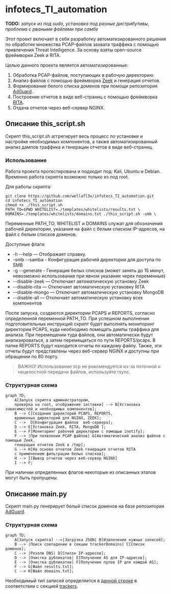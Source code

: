 # infotecs_TI_automation

**TODO:** *запуск из под sudo*, *установка под разные дистрибутивы*, *проблема с рваными файлами при самбе*

Этот проект включает в себя разработку автоматизированного решения по обработке множества PCAP-файлов захвата траффика с помощью привлечения Threat Intelligence. За основу взяты open-source фреймворки Zeek и RITA. 

Целью данного проекта является автоматизированные:
1. Обработка PCAP-файлов, поступающих в рабочую директорию.
2. Анализ файлов с помощью фреймворка [Zeek](https://github.com/zeek/zeek) и генерация отчетов.
3. Формирование белого списка доменов при помощи репозитория [AdGuard](https://github.com/AdguardTeam/AdGuardHome/blob/master/client/src/helpers/trackers/trackers.json)..
4. Построение отчетов в виде веб-страниц с помощью фреймворка [RITA](https://github.com/activecm/rita/tree/master).
5. Отдача отчетов через веб-сервер NGINX. 
## Описание this_script.sh

Скрипт this_script.sh аггрегирует весь процесс по установке и настройке необходимых компонентов, а также автоматизированный анализ дампов траффика и генерации отчетов в виде веб-страниц.

### Использование

Работа проекта протестирована и подходит под: Kali, Ubuntu и Debian. Временно работа скрипта возможно только из под root.

Для работы скрипта:

```
git clone https://github.com/wellafl3x/infotecs_TI_automation.git
cd infotecs_TI_automation
chmod +x ./this_script.sh
PATH_TO=$PWD WHITELIST=./templates/whitelists/results.txt \
DOMAINS=./templates/whitelists/domains.txt ./this_script.sh -smb \
```

Переменные PATH_TO, WHITELIST и DOMAINS служат для обозначения рабочей директории, указания на файл с белым списком IP-адресов, на файл с белым списков доменов.

Доступные флаги:

- -h --help          — Отображает справку.
- -smb --samba       - Конфигурация рабочей директории для доступа по SMB
- -g --generate      - Генерация белых списков (может занять до 15 минут, невозможно использование при явном указании черех переменные)
- --disable-zeek     — Отключает автоматическую установку Zeek
- --disable-rita     — Отключает автоматическую установку RITA
- --disable-mongo    — Отключает автоматическую установку MongoDB
- --disable-all      — Отключает автоматическую установку всех компонентов

После запуска, создаются директории PCAPS и REPORTS, согласно определенной переменной PATH_TO. При успешном выполнении подготовительных инструкций скрипт будет выполнять мониторинг директории PCAPS, куда необходимо помещать дампы траффика для анализа. При перемещении туда файлов, они автоматически будут анализироваться, а затем перемещаться по пути REPORTS/pcaps. В папке REPORTS будут находится отчеты по каждому файлу. Также, эти отчеты будут представлены через веб-сервер NGINX и доступны при обращении по 80 порту.

> ВАЖНО! Использование scp не рекомендуется из-за поточной и нецелостной передачи файлов, используйте rsync.

### Структурная схема

```mermaid
graph TD;
    A[Запуск скрипта администратором, 
    проверка на root, отображение заставки] --> B[Установка зависимостей и необходимых компонентов];
    B --> C[Создание директорий PCAPS, REPORTS, 
    временных директорий для NGINX, ZEEK];
    C -->  D[Конфигурация файлов  веб-сервера];
    D --> E[Установка Zeek, RITA, MongoDB ];
    E --> F[Мониторинг рабочей директории с помощью inotify];
    F --> |При появлении PCAP файлов| G[Автоматический анализ файлов с помощью Zeek, 
    генерация отчетов Zeek в /tmp];
    G --> H[На основе отчетов Zeek генерация отчетов RITA
    с применением фильтрации белых списков];
    H --> I[Вывод отчетов через веб-сервер NGINX]
    I --> F;

```
При наличии определенных флагов некоторые из описанных этапов могут быть пропущены.

## Описание main.py

Cкрипт main.py генерирует белый список доменов на базе репозитория [AdGuard](https://github.com/AdguardTeam/AdGuardHome/blob/master/client/src/helpers/trackers/trackers.json).

### Структурная схема
```mermaid
graph TD;
    A[Запуск скрипта] -->|Загрузка JSON| B[Извлечение нужных записей];
    B --> |Поиск совпадении в секции trackerDomains| C[Список доменов];
    C --> |Резолв DNS| D[Список IP-адресов];
    D --> |Очистка дубликатов| E[Получение AS для IP-адресов];
    E --> |Очистка дубликатов| F[Получение пулов IP для каждой AS];
    F --> G[Файл results.txt];
    C --> H[Файл domains.txt];
```

Необходимый тип записей определяется в [данной строке](https://github.com/wellafl3x/infotecs_TI_automation/blob/main/main.py#L20) в соответствии с секцией [trackers](https://github.com/AdguardTeam/AdGuardHome/blob/master/client/src/helpers/trackers/trackers.json#L3).
